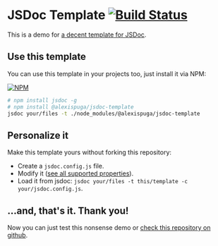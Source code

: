 # JSDoc Template [![Build Status](https://travis-ci.org/AlexisPuga/jsdoc-template.svg?branch=add-travis)](https://travis-ci.org/AlexisPuga/jsdoc-template)

This is a demo for [a decent template for JSDoc](https://github.com/AlexisPuga/jsdoc-template).

## Use this template

You can use this template in your projects too, just install it via NPM:

<a id='npm-badge' href="https://npmjs.org/package/@alexispuga/jsdoc-template">
    <img src='https://nodei.co/npm/@alexispuga/jsdoc-template.png' alt='NPM'/>
</a>

```bash
# npm install jsdoc -g
# npm install @alexispuga/jsdoc-template
jsdoc your/files -t ./node_modules/@alexispuga/jsdoc-template
```

## Personalize it

Make this template yours without forking this repository:

- Create a ``` jsdoc.config.js ``` file.
- Modify it ([see all supported properties](https://github.com/AlexisPuga/jsdoc-template/blob/master/config.js)).
- Load it from jsdoc: ``` jsdoc your/files -t this/template -c your/jsdoc.config.js ```.

## ...and, that's it. Thank you!

Now you can just test this nonsense demo or [check this repository on github](https://github.com/AlexisPuga/jsdoc-template).

